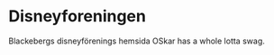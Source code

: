﻿Disneyforeningen
================

Blackebergs disneyförenings hemsida
OSkar has a whole lotta swag.